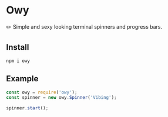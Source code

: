 # Owy
✏️ Simple and sexy looking terminal spinners and progress bars.

## Install
`npm i owy`

## Example
```js
const owy = require('owy');
const spinner = new owy.Spinner('Vibing');

spinner.start();
```

